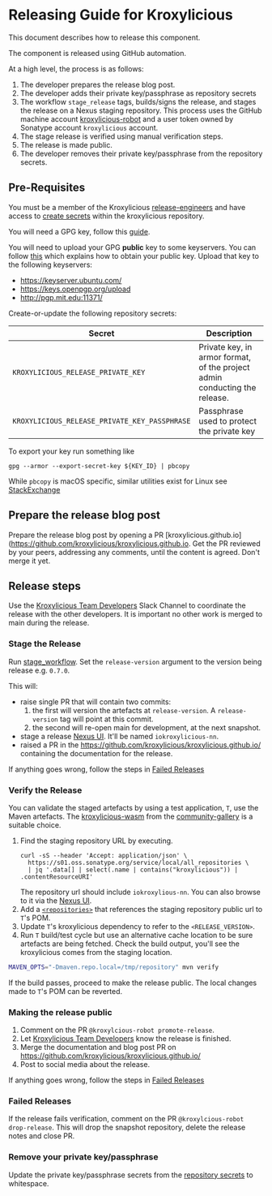 # Releasing Guide for Kroxylicious

This document describes how to release this component.

The component is released using GitHub automation.

At a high level, the process is as follows:

1. The developer prepares the release blog post.
1. The developer adds their private key/passphrase as repository secrets
1. The workflow `stage_release` tags, builds/signs the release, and stages the release on a Nexus staging repository. This process uses the GitHub machine account [kroxylicious-robot](https://github.com/kroxylicious-robot) and a user token owned by Sonatype account `kroxylicious` account.
1. The stage release is verified using manual verification steps.
1. The release is made public.
1. The developer removes their private key/passphrase from the repository secrets.

## Pre-Requisites

You must be a member of the Kroxylicious [release-engineers](https://github.com/orgs/kroxylicious/teams/release-engineers) and have access to [create 
secrets](https://github.com/kroxylicious/kroxylicious/settings/secrets/actions) within the kroxylicious repository.

You will need a GPG key, follow this [guide](https://help.ubuntu.com/community/GnuPrivacyGuardHowto#Generating_an_OpenPGP_Key).

You will need to upload your GPG **public** key to some keyservers. You can follow [this](https://help.ubuntu.com/community/GnuPrivacyGuardHowto#Uploading_the_key_to_Ubuntu_keyserver) which explains how to obtain your public key. Upload that key to the following keyservers:
- https://keyserver.ubuntu.com/
- https://keys.openpgp.org/upload
- http://pgp.mit.edu:11371/

Create-or-update the following repository secrets:

| Secret                                        | Description                                                                |
|-----------------------------------------------|----------------------------------------------------------------------------|
| `KROXYLICIOUS_RELEASE_PRIVATE_KEY`            | Private key, in armor format, of the project admin conducting the release. |
| `KROXYLICIOUS_RELEASE_PRIVATE_KEY_PASSPHRASE` | Passphrase used to protect the private key                                 |


To export your key run something like
```shell
gpg --armor --export-secret-key ${KEY_ID} | pbcopy
```

While `pbcopy` is macOS specific, similar utilities exist for Linux see [StackExchange](https://superuser.com/a/288333)

## Prepare the release blog post

Prepare the release blog post by opening a PR [kroxylicious.github.io](https://github.com/kroxylicious/kroxylicious.github.io.  Get the PR
reviewed by your peers, addressing any comments, until the content is agreed.  Don't merge it yet.

## Release steps

Use the [Kroxylicious Team Developers](https://kroxylicious.slack.com/archives/C04V1K6EAKZ) Slack Channel to coordinate
the release with the other developers.  It is important no other work is merged to main during the release.

### Stage the Release

Run [stage_workflow](https://github.com/kroxylicious/kroxylicious/actions/workflows/stage_release.yaml).
Set the `release-version` argument to the version being release e.g. `0.7.0`.

This will:

* raise single PR that will contain two commits:
  1. the first will version the artefacts at `release-version`.  A `release-version` tag will point at this commit.
  2. the second will re-open main for development, at the next snapshot.
* stage a release [Nexus UI](https://s01.oss.sonatype.org/). It'll be named `iokroxylicious-nn`.
* raised a PR in the https://github.com/kroxylicious/kroxylicious.github.io/ containing the documentation for the release.

If anything goes wrong, follow the steps in [Failed Releases](#failed-releases)

### Verify the Release

You can validate the staged artefacts by using a test application, `T`, use the Maven artefacts.   The [kroxylicious-wasm](https://github.com/andreaTP/kroxylicious-wasm) from the
[community-gallery](https://github.com/kroxylicious/kroxylicious-community-gallery) is a suitable choice.

1. Find the staging repository URL by executing.
   ```shell
   curl -sS --header 'Accept: application/json' \
     https://s01.oss.sonatype.org/service/local/all_repositories \
     | jq '.data[] | select(.name | contains("kroxylicious")) | .contentResourceURI'
   ```
   The repository url should include `iokroxylious-nn`. You can also browse to it via the [Nexus UI](https://s01.oss.sonatype.org/).
1. Add a [`<repositories>`](https://maven.apache.org/pom.html#Repositories) that references the staging repository public url to `T`'s POM.
1. Update `T`'s kroxylicious dependency to refer to the `<RELEASE_VERSION>`.
1. Run `T` build/test cycle but use an alternative cache location to be sure artefacts are being fetched.  Check the build output, you'll see the
   kroxylicious comes from the staging location.
```bash
MAVEN_OPTS="-Dmaven.repo.local=/tmp/repository" mvn verify
```
If the build passes, proceed to make the release public.
The local changes made to `T`'s POM can be reverted.

### Making the release public

1. Comment on the PR `@kroxylcious-robot promote-release`.
1. Let [Kroxylicious Team Developers](https://kroxylicious.slack.com/archives/C04V1K6EAKZ) know the release is finished.
1. Merge the documentation and blog post PR on https://github.com/kroxylicious/kroxylicious.github.io/
1. Post to social media about the release.

If anything goes wrong, follow the steps in [Failed Releases](#failed-releases)

### Failed Releases

If the release fails verification, comment on the PR `@kroxylcious-robot drop-release`.
This will drop the snapshot repository, delete the release notes and close PR.

### Remove your private key/passphrase

Update the private key/passphrase secrets from the
[repository secrets](https://github.com/kroxylicious/kroxylicious/settings/secrets/actions) to whitespace.



